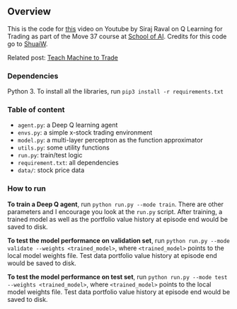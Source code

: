 
## Overview

This is the code for [this](https://youtu.be/rRssY6FrTvU) video on Youtube by Siraj Raval on Q Learning for Trading as part of the Move 37 course at [School of AI](https://www.theschool.ai). Credits for this code go to [ShuaiW](https://github.com/ShuaiW/teach-machine-to-trade). 

Related post: [Teach Machine to Trade](https://shuaiw.github.io/2018/02/11/teach-machine-to-trade.html)

### Dependencies

Python 3. To install all the libraries, run `pip3 install -r requirements.txt`


### Table of content

* `agent.py`: a Deep Q learning agent
* `envs.py`: a simple x-stock trading environment
* `model.py`: a multi-layer perceptron as the function approximator
* `utils.py`: some utility functions
* `run.py`: train/test logic
* `requirement.txt`: all dependencies
* `data/`: stock price data

### How to run

**To train a Deep Q agent**, run `python run.py --mode train`. There are other parameters and I encourage you look at the `run.py` script. After training, a trained model as well as the portfolio value history at episode end would be saved to disk.

**To test the model performance on validation set**, run `python run.py --mode validate --weights <trained_model>`, where `<trained_model>` points to the local model weights file. Test data portfolio value history at episode end would be saved to disk.


**To test the model performance on test set**, run `python run.py --mode test --weights <trained_model>`, where `<trained_model>` points to the local model weights file. Test data portfolio value history at episode end would be saved to disk.








